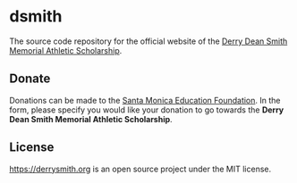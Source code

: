 # dsmith

The source code repository for the official website of the [Derry Dean Smith Memorial Athletic Scholarship][1].

## Donate

Donations can be made to the [Santa Monica Education Foundation][2]. In the form, please specify you would like your donation to go towards the **Derry Dean Smith Memorial Athletic Scholarship**.

## License

https://derrysmith.org is an open source project under the MIT license.

[1]: https://derrysmith.org
[2]: https://interland3.donorperfect.net/weblink/WebLink.aspx?name=E10328&id=19